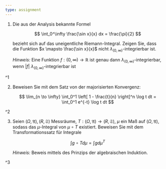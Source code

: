```yaml
---
type: assignment
---
```


1. Die aus der Analysis bekannte Formel
	
	$$
		\int_0^\infty \frac{\sin x}{x} dx = \frac{\pi}{2}
	$$
	
	bezieht sich auf das uneigentliche Riemann-Integral.
	Zeigen Sie, dass die Funktion $x \mapsto \frac{\sin x}{x}$ nicht $\lambda_{(0, \infty)}$-integrierbar ist.
	
	*Hinweis:* Eine Funktion $f : (0, \infty) \to \mathbb{R}$ ist genau dann $\lambda_{(0, \infty)}$-integrierbar, wenn $|f|$ $\lambda_{(0, \infty)}$-integrierbar ist

^1

2. Beweisen Sie mit dem Satz von der majorisierten Konvergenz:
	
	$$
		\lim_{n \to \infty} \int_0^1 \left[ 1 - \frac{t}{n} \right]^n \log t dt = \int_0^1 e^{-t} \log t dt
	$$

^2

3. Seien $(\Omega, \mathfrak{A}), (R, \mathfrak{S})$ Messräume, $T : (\Omega, \mathfrak{A}) \to (R, \mathfrak{S})$, $\mu$ ein Maß auf $(\Omega, \mathfrak{A})$, sodass das $\mu$-Integral von $\mu \circ T$ existiert.
	Beweisen Sie mit dem Transformationssatz für Integrale
	
	$$
		\int g \circ T d\mu = \int g d\mu^T
	$$
	
	*Hinweis:* Beweis mittels des Prinzips der algebraischen Induktion.

^3